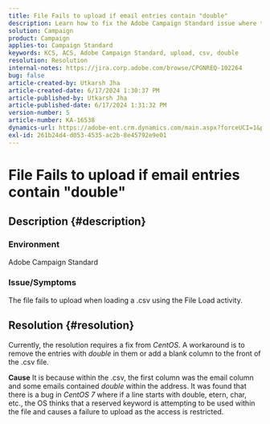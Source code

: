 ```yaml
---
title: File Fails to upload if email entries contain "double"
description: Learn how to fix the Adobe Campaign Standard issue where the file fails to upload when loading a.csv using the File Load activity.
solution: Campaign
product: Campaign
applies-to: Campaign Standard
keywords: KCS, ACS, Adobe Campaign Standard, upload, csv, double
resolution: Resolution
internal-notes: https://jira.corp.adobe.com/browse/CPGNREQ-102264
bug: false
article-created-by: Utkarsh Jha
article-created-date: 6/17/2024 1:30:37 PM
article-published-by: Utkarsh Jha
article-published-date: 6/17/2024 1:31:32 PM
version-number: 5
article-number: KA-16538
dynamics-url: https://adobe-ent.crm.dynamics.com/main.aspx?forceUCI=1&pagetype=entityrecord&etn=knowledgearticle&id=57a056c7-ad2c-ef11-840a-002248084fbb
exl-id: 261b24d4-d053-4535-ac2b-8e45792e9e01
---
```

# File Fails to upload if email entries contain "double"

## Description {#description}


### <b>Environment</b>

Adobe Campaign Standard



### <b>Issue/Symptoms</b>

The file fails to upload when loading a .csv using the File Load activity.


## Resolution {#resolution}


Currently, the resolution requires a fix from *CentOS*. A workaround is to remove the entries with *double* in them or add a blank column to the front of the .csv file.


<b>Cause</b>
It is because within the .csv, the first column was the email column and some emails contained *double* within the address. It was found that there is a bug in *CentOS 7* where if a line starts with double, etern, char, etc., the OS thinks that a reserved keyword is attempting to be used within the file and causes a failure to upload as the access is restricted.
